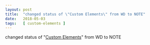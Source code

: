```yaml
---
layout: post
title:  "changed status of \"Custom Elements\" from WD to NOTE"
date:   2018-05-03
tags:   [ custom-elements ]
---
```


changed status of "[Custom Elements](/spec/custom-elements)" from WD to NOTE

